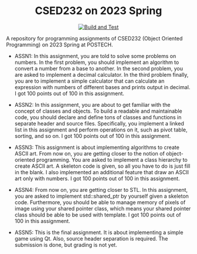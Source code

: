 <div align="center">
  <h1>CSED232 on 2023 Spring</h1>

[![Build and Test](https://github.com/yehogwon/csed232-assignment/actions/workflows/build.yml/badge.svg)](https://github.com/yehogwon/csed232-assignment/actions/workflows/cmake-ci.yml)

</div>

A repository for programming assignments of CSED232 (Object Oriented Programming) on 2023 Spring at POSTECH. 

- ASSN1: In this assignment, you are told to solve some problems on numbers. In the first problem, you should implement an algorithm to convert a number from a base to another. In the second problem, you are asked to implement a decimal calculator. In the third problem finally, you are to implement a simple calculator that can calculate an expression with numbers of different bases and prints output in decimal. I got 100 points out of 100 in this assignment. 

- ASSN2: In this assignment, you are about to get familiar with the concept of classes and objects. To build a readable and maintainable code, you should declare and define tons of classes and functions in separate header and source files. Specifically, you implement a linked list in this assignment and perform operations on it, such as pivot table, sorting, and so on. I got 100 points out of 100 in this assignment. 

- ASSN3: This assignment is about implementing algorithms to create ASCII art. From now on, you are getting closer to the notion of object-oriented programming. You are asked to implement a class hierarchy to create ASCII art. A skeleton code is given, so all you have to do is just fill in the blank. I also implemented an additional feature that draw an ASCII art only with numbers. I got 100 points out of 100 in this assignment. 

- ASSN4: From now on, you are getting closer to STL. In this assignment, you are asked to implement std::shared_ptr by yourself given a skeleton code. Furthermore, you should be able to manage memory of pixels of image using your shared pointer class, which means your shared pointer class should be able to be used with template. I got 100 points out of 100 in this assignment. 

- ASSN5: This is the final assignment. It is about implementing a simple game using Qt. Also, source header separation is required. The submission is done, but grading is not yet. 
